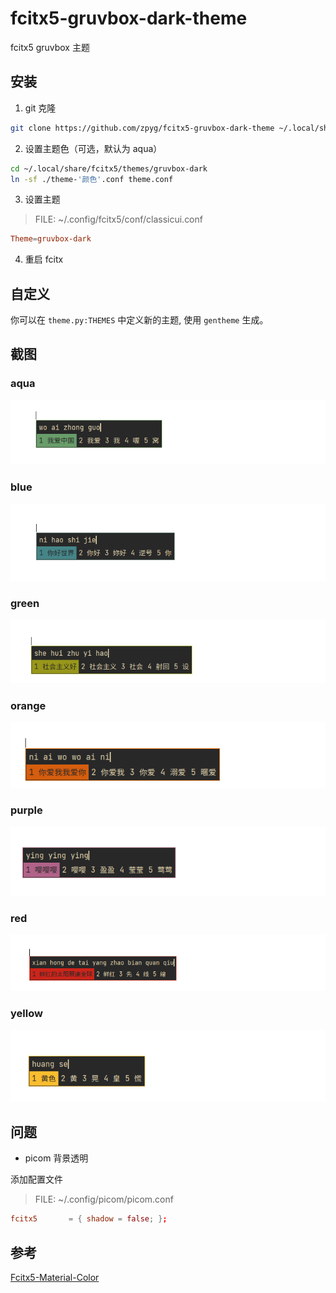# fcitx5-gruvbox-dark-theme

fcitx5 gruvbox 主题
## 安装

1. git 克隆

```sh
git clone https://github.com/zpyg/fcitx5-gruvbox-dark-theme ~/.local/share/fcitx5/themes/gruvbox-dark --depth=1
```

2. 设置主题色（可选，默认为 aqua）

```sh
cd ~/.local/share/fcitx5/themes/gruvbox-dark
ln -sf ./theme-'颜色'.conf theme.conf
```

3. 设置主题

> FILE: ~/.config/fcitx5/conf/classicui.conf
```conf
Theme=gruvbox-dark
```

4. 重启 fcitx

## 自定义

你可以在 `theme.py:THEMES` 中定义新的主题, 使用 `gentheme` 生成。

## 截图

### aqua

![aqua](imgs/aqua.png)

### blue

![blue](imgs/blue.png)

### green

![green](imgs/green.png)

### orange

![orange](imgs/orenge.png)

### purple

![purple](imgs/purple.png)

### red

![red](imgs/red.png)

### yellow

![yellow](imgs/yellow.png)

## 问题

+ picom 背景透明

添加配置文件
> FILE: ~/.config/picom/picom.conf
```conf
fcitx5       = { shadow = false; };
```

## 参考

[Fcitx5-Material-Color](https://github.com/hosxy/Fcitx5-Material-Color)
